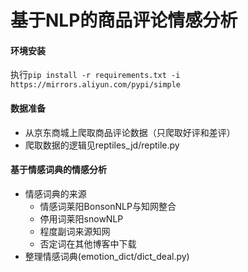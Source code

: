 # 基于NLP的商品评论情感分析
#### 环境安装
执行`pip install -r requirements.txt -i https://mirrors.aliyun.com/pypi/simple`
#### 数据准备
- 从京东商城上爬取商品评论数据（只爬取好评和差评）
- 爬取数据的逻辑见reptiles_jd/reptile.py
#### 基于情感词典的情感分析
- 情感词典的来源
    - 情感词莱阳BonsonNLP与知网整合
    - 停用词莱阳snowNLP
    - 程度副词来源知网
    - 否定词在其他博客中下载
- 整理情感词典(emotion_dict/dict_deal.py)